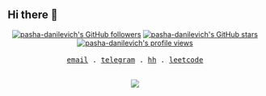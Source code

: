 ## Hi there 👋
<div align="center">
<a title="pasha-danilevich's GitHub followers " href="https://github.com/pasha-danilevich" ><img src="https://img.shields.io/github/followers/pasha-danilevich?style=social" alt="pasha-danilevich's GitHub followers"></a>
<a title="GitHub stars " href="https://github.com/pasha-danilevich" ><img src="https://img.shields.io/github/stars/pasha-danilevich?style=social" alt="pasha-danilevich's GitHub stars "></a>
<a title="pasha-danilevich's profile views " href="https://github.com/pasha-danilevich" ><img src="https://komarev.com/ghpvc/?username=pasha-danilevich&label=Profile%20views" alt="pasha-danilevich's profile views"></a>
</div>

<br />

<div align="center">
  <samp>
    <a href="mailto:pasha-danilevich@outlook.com">email</a> .
    <a href="https://t.me/SippingOnSomeSyrup">telegram</a> .
    <a href="https://hh.ru/resume/d7806833ff0b0d03bf0039ed1f613864685955">hh</a> .
    <a href="https://leetcode.com/u/pasha-danilevich/">leetcode</a>
  </samp>
</div>

<br />

<p align="center">
  <img src="https://github-readme-stats.vercel.app/api/top-langs/?username=pasha-danilevich&layout=compact&theme=dark" />
</p>





